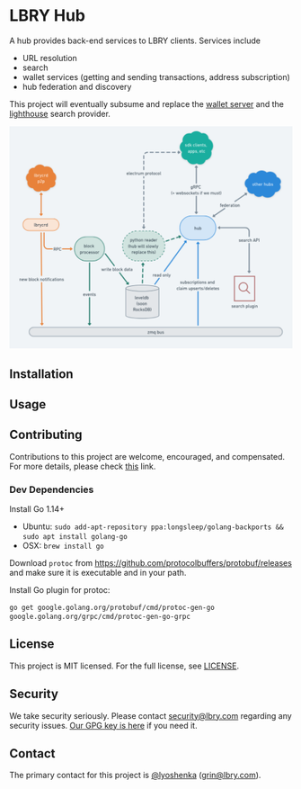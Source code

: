 # LBRY Hub

A hub provides back-end services to LBRY clients. Services include

- URL resolution
- search
- wallet services (getting and sending transactions, address subscription)
- hub federation and discovery

This project will eventually subsume and replace the
[wallet server](https://github.com/lbryio/lbry-sdk/blob/v0.92.0/docker/Dockerfile.wallet_server)
and the [lighthouse](https://github.com/lbryio/lighthouse) search provider.

![](./diagram.png)

## Installation

## Usage

## Contributing

Contributions to this project are welcome, encouraged, and compensated. For more details, please check [this](https://lbry.tech/contribute) link.

### Dev Dependencies

Install Go 1.14+

- Ubuntu: `sudo add-apt-repository ppa:longsleep/golang-backports && sudo apt install golang-go`
- OSX: `brew install go`

Download `protoc` from https://github.com/protocolbuffers/protobuf/releases and make sure it is
executable and in your path.

Install Go plugin for protoc:

```
go get google.golang.org/protobuf/cmd/protoc-gen-go google.golang.org/grpc/cmd/protoc-gen-go-grpc
```


## License

This project is MIT licensed. For the full license, see [LICENSE](LICENSE).

## Security

We take security seriously. Please contact security@lbry.com regarding any security issues. [Our GPG key is here](https://lbry.com/faq/gpg-key) if you need it.

## Contact

The primary contact for this project is [@lyoshenka](https://github.com/lyoshenka) ([grin@lbry.com](mailto:grin@lbry.com)).
